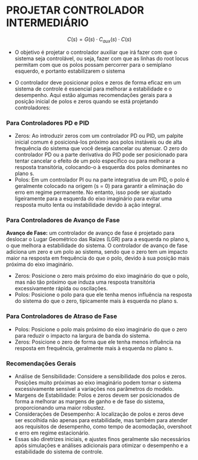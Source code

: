 # PROJETAR CONTROLADOR INTERMEDIÁRIO

$$C(s) = G(s)\cdot C_{aux}(s)\cdot C(s)$$

- O objetivo é projetar o controlador auxiliar que irá fazer com que o sistema seja controlável, ou seja, fazer com que as linhas do root locus permitam com que os polos possam percorrer para o semiplano esquerdo, e portanto estabilizarem o sistema

- O controlador deve posicionar polos e zeros de forma eficaz em um sistema de controle é essencial para melhorar a estabilidade e o desempenho. Aqui estão algumas recomendações gerais para a posição inicial de polos e zeros quando se está projetando controladores:

### Para Controladores PD e PID
- Zeros: Ao introduzir zeros com um controlador PD ou PID, um palpite inicial comum é posicioná-los próximo aos polos instáveis ou de alta frequência do sistema que você deseja cancelar ou atenuar. O zero do controlador PD ou a parte derivativa do PID pode ser posicionado para tentar cancelar o efeito de um polo específico ou para melhorar a resposta transitória, colocando-o à esquerda dos polos dominantes no plano s.
- Polos: Em um controlador PI ou na parte integrativa de um PID, o polo é geralmente colocado na origem (s = 0) para garantir a eliminação do erro em regime permanente. No entanto, isso pode ser ajustado ligeiramente para a esquerda do eixo imaginário para evitar uma resposta muito lenta ou instabilidade devido à ação integral.

### Para Controladores de Avanço de Fase
**Avanço de Fase:** um controlador de avanço de fase é projetado para deslocar o Lugar Geométrico das Raízes (LGR) para a esquerda no plano s, o que melhora a estabilidade do sistema. O controlador de avanço de fase adiciona um zero e um polo ao sistema, sendo que o zero tem um impacto maior na resposta em frequência do que o polo, devido à sua posição mais próxima do eixo imaginário.

- Zeros: Posicione o zero mais próximo do eixo  imaginário do que o polo, mas não tão próximo que induza uma resposta transitória excessivamente rápida ou oscilações.
- Polos: Posicione o polo para que ele tenha menos influência na resposta do sistema do que o zero, tipicamente mais à esquerda no plano s.

### Para Controladores de Atraso de Fase
- Polos: Posicione o polo mais próximo do eixo imaginário do que o zero para reduzir o impacto na largura de banda do sistema.
- Zeros: Posicione o zero de forma que ele tenha menos influência na resposta em frequência, geralmente mais à esquerda no plano s.

### Recomendações Gerais
- Análise de Sensibilidade: Considere a sensibilidade dos polos e zeros. Posições muito próximas ao eixo imaginário podem tornar o sistema excessivamente sensível a variações nos parâmetros do modelo.
- Margens de Estabilidade: Polos e zeros devem ser posicionados de forma a melhorar as margens de ganho e de fase do sistema, proporcionando uma maior robustez.
- Considerações de Desempenho: A localização de polos e zeros deve ser escolhida não apenas para estabilidade, mas também para atender aos requisitos de desempenho, como tempo de acomodação, overshoot e erro em regime estacionário.
- Essas são diretrizes iniciais, e ajustes finos geralmente são necessários após simulações e análises adicionais para otimizar o desempenho e a estabilidade do sistema de controle.



